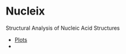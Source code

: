 # Nucleix
Structural Analysis of Nucleic Acid Structures
- [Plots](https://mdebasish.github.io/Nucleix/Plots)
- [](https://mdebasish.github.io/Nucleix/S4example)
